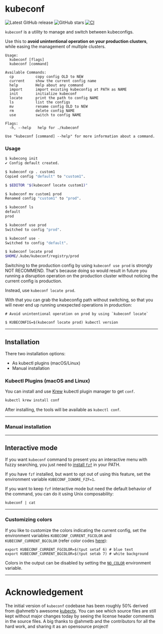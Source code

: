 # kubeconf

![Latest GitHub release](https://img.shields.io/github/release/mumoshu/kubeconf.svg)
![GitHub stars](https://img.shields.io/github/stars/mumoshu/kubeconf.svg?label=github%20stars)
[![CI](https://github.com/mumoshu/kubeconf/workflows/Test/badge.svg)](https://github.com/mumoshu/kubeconfactions?query=workflow%3A"Test")

`kubeconf` is a utility to manage and switch between kubeconfigs.

Use this to **avoid unintentional operation on your production clusters**, while easing the management of multiple clusters.

```
Usage:
  kubeconf [flags]
  kubeconf [command]

Available Commands:
  cp          copy config OLD to NEW
  current     show the current config name
  help        Help about any command
  import      import existing kubeconfig at PATH as NAME
  init        initialize kubeconf
  locate      print the path to config NAME
  ls          list the configs
  mv          rename config OLD to NEW
  rm          delete config NAME
  use         switch to config NAME

Flags:
  -h, --help   help for ./kubeconf

Use "kubeconf [command] --help" for more information about a command.
```

### Usage

```sh
$ kubecong init
✔ Config default created.

$ kubeconf cp . custom1
Copied config "default" to "custom1".

$ $EDITOR "$(kubeconf locate custom1)"

$ kubeconf mv custom1 prod
Renamed config "custom1" to "prod".

$ kubeconf ls
default
prod

$ kubeconf use prod
Switched to config "prod".

$ kubeconf use -
Switched to config "default".

$ kubeconf locate prod
$HOME/.kube/kubeconf/registry/prod
```

Switching to the production config by using `kubeconf use prod` is strongly NOT RECOMMEND.
That's because doing so would result in future you running a disruption operation on the production cluster without noticing the current config is production.

Instead, use `kubeconf locate prod`.

With that you can grab the kubeconfig path without switching,
so that you will never end up running unexpected operations in production:

```
# Avoid unintentional operation on prod by using `kubeconf locate`

$ KUBECONFIG=$(kubeconf locate prod) kubectl version
```

-----

## Installation

There two installation options:

- As kubectl plugins (macOS/Linux)
- Manual installation

### Kubectl Plugins (macOS and Linux)

You can install and use [Krew](https://github.com/kubernetes-sigs/krew/) kubectl
plugin manager to get `conf`.

```sh
kubectl krew install conf
```

After installing, the tools will be available as `kubectl conf`.

-----

### Manual installation

----

## Interactive mode

If you want `kubeconf` command to present you an interactive menu
with fuzzy searching, you just need to [install
`fzf`](https://github.com/junegunn/fzf) in your PATH.

If you have `fzf` installed, but want to opt out of using this feature, set the environment variable `KUBECONF_IGNORE_FZF=1`.

If you want to keep `fzf` interactive mode but need the default behavior of the command, you can do it using Unix composability:
```
kubeconf | cat
```


-----

### Customizing colors

If you like to customize the colors indicating the current config, set the environment variables `KUBECONF_CURRENT_FGCOLOR` and `KUBECONF_CURRENT_BGCOLOR` (refer color codes [here](https://linux.101hacks.com/ps1-examples/prompt-color-using-tput/)):

```
export KUBECONF_CURRENT_FGCOLOR=$(tput setaf 6) # blue text
export KUBECONF_CURRENT_BGCOLOR=$(tput setab 7) # white background
```

Colors in the output can be disabled by setting the
[`NO_COLOR`](http://no-color.org/) environment variable.

-----

# Acknowledgement

The initial version of `kubeconf` codebase has been roughly 50% derived from @ahmetb's awesome [kubectx](https://github.com/ahmetb/kubectx). You can see which source files are still kept without major changes today by seeing the license header comments in the source files. A big thanks to @ahmetb and the contributors for all the hard work, and sharing it as an opensource project!
